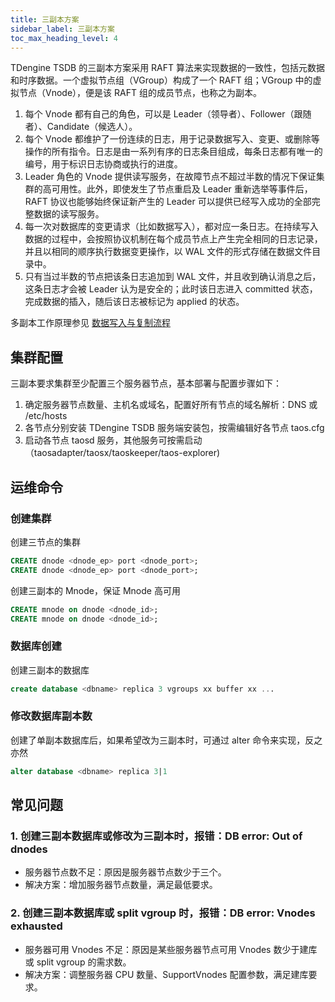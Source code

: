 ```yaml
---
title: 三副本方案
sidebar_label: 三副本方案
toc_max_heading_level: 4
---
```


TDengine TSDB 的三副本方案采用 RAFT 算法来实现数据的一致性，包括元数据和时序数据。一个虚拟节点组（VGroup）构成了一个 RAFT 组；VGroup 中的虚拟节点（Vnode），便是该 RAFT 组的成员节点，也称之为副本。

1. 每个 Vnode 都有自己的角色，可以是 Leader（领导者）、Follower（跟随者）、Candidate（候选人）。
2. 每个 Vnode 都维护了一份连续的日志，用于记录数据写入、变更、或删除等操作的所有指令。日志是由一系列有序的日志条目组成，每条日志都有唯一的编号，用于标识日志协商或执行的进度。
3. Leader 角色的 Vnode 提供读写服务，在故障节点不超过半数的情况下保证集群的高可用性。此外，即使发生了节点重启及 Leader 重新选举等事件后，RAFT 协议也能够始终保证新产生的 Leader 可以提供已经写入成功的全部完整数据的读写服务。
4. 每一次对数据库的变更请求（比如数据写入），都对应一条日志。在持续写入数据的过程中，会按照协议机制在每个成员节点上产生完全相同的日志记录，并且以相同的顺序执行数据变更操作，以 WAL 文件的形式存储在数据文件目录中。
5. 只有当过半数的节点把该条日志追加到 WAL 文件，并且收到确认消息之后，这条日志才会被 Leader 认为是安全的；此时该日志进入 committed 状态，完成数据的插入，随后该日志被标记为 applied 的状态。

多副本工作原理参见 [数据写入与复制流程](../../26-tdinternal/01-arch.md#数据写入与复制流程)

## 集群配置

三副本要求集群至少配置三个服务器节点，基本部署与配置步骤如下：

1. 确定服务器节点数量、主机名或域名，配置好所有节点的域名解析：DNS 或 /etc/hosts
2. 各节点分别安装 TDengine TSDB 服务端安装包，按需编辑好各节点 taos.cfg
3. 启动各节点 taosd 服务，其他服务可按需启动（taosadapter/taosx/taoskeeper/taos-explorer)

## 运维命令

### 创建集群

创建三节点的集群

```sql
CREATE dnode <dnode_ep> port <dnode_port>;
CREATE dnode <dnode_ep> port <dnode_port>;
```

创建三副本的 Mnode，保证 Mnode 高可用

```sql
CREATE mnode on dnode <dnode_id>;
CREATE mnode on dnode <dnode_id>;
```

### 数据库创建

创建三副本的数据库

```sql
create database <dbname> replica 3 vgroups xx buffer xx ...
```

### 修改数据库副本数

创建了单副本数据库后，如果希望改为三副本时，可通过 alter 命令来实现，反之亦然

```sql
alter database <dbname> replica 3|1
```

## 常见问题

### 1. 创建三副本数据库或修改为三副本时，报错：DB error: Out of dnodes

- 服务器节点数不足：原因是服务器节点数少于三个。
- 解决方案：增加服务器节点数量，满足最低要求。

### 2. 创建三副本数据库或 split vgroup 时，报错：DB error: Vnodes exhausted

- 服务器可用 Vnodes 不足：原因是某些服务器节点可用 Vnodes 数少于建库或 split vgroup 的需求数。
- 解决方案：调整服务器 CPU 数量、SupportVnodes 配置参数，满足建库要求。
